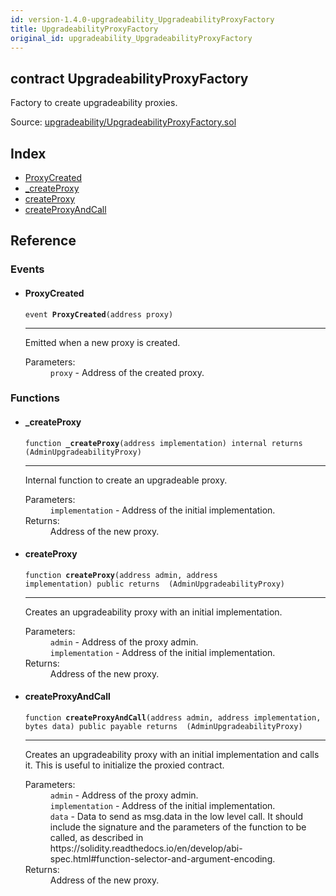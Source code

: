 ```yaml
---
id: version-1.4.0-upgradeability_UpgradeabilityProxyFactory
title: UpgradeabilityProxyFactory
original_id: upgradeability_UpgradeabilityProxyFactory
---
```


<div class="contract-doc"><div class="contract"><h2 class="contract-header"><span class="contract-kind">contract</span> UpgradeabilityProxyFactory</h2><p class="description">Factory to create upgradeability proxies.</p><div class="source">Source: <a href="git+https://github.com/zeppelinos/zos/blob/v1.4.0/contracts/upgradeability/UpgradeabilityProxyFactory.sol" target="_blank">upgradeability/UpgradeabilityProxyFactory.sol</a></div></div><div class="index"><h2>Index</h2><ul><li><a href="upgradeability_UpgradeabilityProxyFactory.html#ProxyCreated">ProxyCreated</a></li><li><a href="upgradeability_UpgradeabilityProxyFactory.html#_createProxy">_createProxy</a></li><li><a href="upgradeability_UpgradeabilityProxyFactory.html#createProxy">createProxy</a></li><li><a href="upgradeability_UpgradeabilityProxyFactory.html#createProxyAndCall">createProxyAndCall</a></li></ul></div><div class="reference"><h2>Reference</h2><div class="events"><h3>Events</h3><ul><li><div class="item event"><span id="ProxyCreated" class="anchor-marker"></span><h4 class="name">ProxyCreated</h4><div class="body"><code class="signature">event <strong>ProxyCreated</strong><span>(address proxy) </span></code><hr/><div class="description"><p>Emitted when a new proxy is created.</p></div><dl><dt><span class="label-parameters">Parameters:</span></dt><dd><div><code>proxy</code> - Address of the created proxy.</div></dd></dl></div></div></li></ul></div><div class="functions"><h3>Functions</h3><ul><li><div class="item function"><span id="_createProxy" class="anchor-marker"></span><h4 class="name">_createProxy</h4><div class="body"><code class="signature">function <strong>_createProxy</strong><span>(address implementation) </span><span>internal </span><span>returns  (AdminUpgradeabilityProxy) </span></code><hr/><div class="description"><p>Internal function to create an upgradeable proxy.</p></div><dl><dt><span class="label-parameters">Parameters:</span></dt><dd><div><code>implementation</code> - Address of the initial implementation.</div></dd><dt><span class="label-return">Returns:</span></dt><dd>Address of the new proxy.</dd></dl></div></div></li><li><div class="item function"><span id="createProxy" class="anchor-marker"></span><h4 class="name">createProxy</h4><div class="body"><code class="signature">function <strong>createProxy</strong><span>(address admin, address implementation) </span><span>public </span><span>returns  (AdminUpgradeabilityProxy) </span></code><hr/><div class="description"><p>Creates an upgradeability proxy with an initial implementation.</p></div><dl><dt><span class="label-parameters">Parameters:</span></dt><dd><div><code>admin</code> - Address of the proxy admin.</div><div><code>implementation</code> - Address of the initial implementation.</div></dd><dt><span class="label-return">Returns:</span></dt><dd>Address of the new proxy.</dd></dl></div></div></li><li><div class="item function"><span id="createProxyAndCall" class="anchor-marker"></span><h4 class="name">createProxyAndCall</h4><div class="body"><code class="signature">function <strong>createProxyAndCall</strong><span>(address admin, address implementation, bytes data) </span><span>public </span><span>payable </span><span>returns  (AdminUpgradeabilityProxy) </span></code><hr/><div class="description"><p>Creates an upgradeability proxy with an initial implementation and calls it. This is useful to initialize the proxied contract.</p></div><dl><dt><span class="label-parameters">Parameters:</span></dt><dd><div><code>admin</code> - Address of the proxy admin.</div><div><code>implementation</code> - Address of the initial implementation.</div><div><code>data</code> - Data to send as msg.data in the low level call. It should include the signature and the parameters of the function to be called, as described in https://solidity.readthedocs.io/en/develop/abi-spec.html#function-selector-and-argument-encoding.</div></dd><dt><span class="label-return">Returns:</span></dt><dd>Address of the new proxy.</dd></dl></div></div></li></ul></div></div></div>
